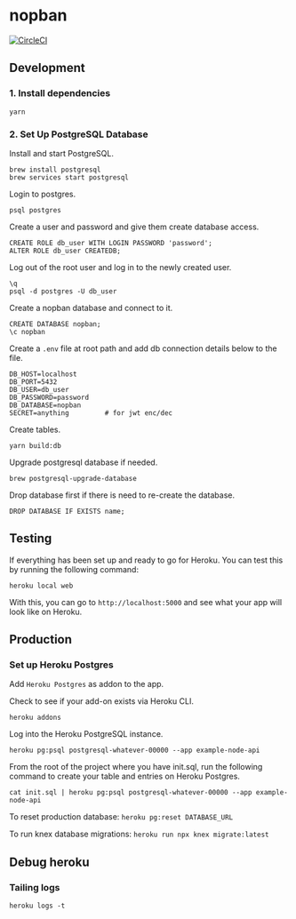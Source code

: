# nopban

[![CircleCI](https://circleci.com/gh/4wangyu/nopban/tree/master.svg?style=svg)](https://circleci.com/gh/4wangyu/nopban/tree/master)

## Development

### 1. Install dependencies
```
yarn
```

### 2. Set Up PostgreSQL Database

Install and start PostgreSQL.
```
brew install postgresql
brew services start postgresql
```

Login to postgres.
```
psql postgres
```

Create a user and password and give them create database access.
```
CREATE ROLE db_user WITH LOGIN PASSWORD 'password';
ALTER ROLE db_user CREATEDB;
```

Log out of the root user and log in to the newly created user.
```
\q
psql -d postgres -U db_user
```

Create a nopban database and connect to it.
```
CREATE DATABASE nopban;
\c nopban
```

Create a `.env` file at root path and add db connection details below to the file.
```
DB_HOST=localhost
DB_PORT=5432
DB_USER=db_user
DB_PASSWORD=password
DB_DATABASE=nopban
SECRET=anything         # for jwt enc/dec
```

Create tables.
```
yarn build:db
```

Upgrade postgresql database if needed.
```
brew postgresql-upgrade-database
```

Drop database first if there is need to re-create the database.
```
DROP DATABASE IF EXISTS name;
```


## Testing

If everything has been set up and ready to go for Heroku. You can test this by running the following command:
```
heroku local web
```

With this, you can go to `http://localhost:5000` and see what your app will look like on Heroku.


## Production

### Set up Heroku Postgres

Add `Heroku Postgres` as addon to the app.

Check to see if your add-on exists via Heroku CLI.

`heroku addons`

Log into the Heroku PostgreSQL instance.

`heroku pg:psql postgresql-whatever-00000 --app example-node-api`

From the root of the project where you have init.sql, run the following command to create your table and entries on Heroku Postgres.

`cat init.sql | heroku pg:psql postgresql-whatever-00000 --app example-node-api`

To reset production database:
`heroku pg:reset DATABASE_URL`

To run knex database migrations:
`heroku run npx knex migrate:latest`


## Debug heroku

### Tailing logs

`heroku logs -t`
